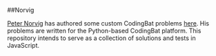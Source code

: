 ##Norvig

[Peter Norvig](http://norvig.com/) has authored some custom CodingBat problems [here](http://codingbat.com/home/peter@norvig.com).  His problems are written for the Python-based CodingBat platform.  This repository intends to serve as a collection of solutions and tests in JavaScript.
